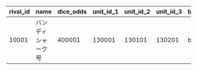 |rival_id|name|dice_odds|unit_id_1|unit_id_2|unit_id_3|bgm_sheet_id|bgm_que_id|
| --- | --- | --- | --- | --- | --- | --- | --- |
|10001|バンディシャーク号|400001|130001|130101|130201|bgm_MC104|bgm_MC104|